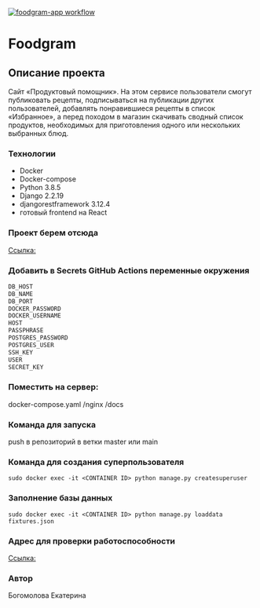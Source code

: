 [![foodgram-app workflow](https://github.com/LisaWhite-alt/foodgram-project-react/actions/workflows/foodgram_workflow.yml/badge.svg)](https://github.com/LisaWhite-alt/foodgram-project-react/actions/workflows/foodgram_workflow.yml)


# Foodgram

## Описание проекта

Сайт «Продуктовый помощник». На этом сервисе пользователи смогут публиковать рецепты, подписываться на публикации других пользователей, добавлять понравившиеся рецепты в список «Избранное», а перед походом в магазин скачивать сводный список продуктов, необходимых для приготовления одного или нескольких выбранных блюд.

### Технологии

* Docker
* Docker-compose
* Python 3.8.5
* Django 2.2.19
* djangorestframework 3.12.4
* готовый frontend на React

### Проект берем отсюда

[Ссылка:](https://github.com/LisaWhite-alt/foodgram-project-react)

### Добавить в Secrets GitHub Actions переменные окружения

```python
DB_HOST
DB_NAME
DB_PORT
DOCKER_PASSWORD
DOCKER_USERNAME
HOST
PASSPHRASE
POSTGRES_PASSWORD
POSTGRES_USER
SSH_KEY
USER
SECRET_KEY
```

### Поместить на сервер:

docker-compose.yaml
/nginx
/docs

### Команда для запуска

push в репозиторий в ветки master или main

### Команда для создания суперпользователя

`sudo docker exec -it <CONTAINER ID> python manage.py createsuperuser`


### Заполнение базы данных

`sudo docker exec -it <CONTAINER ID> python manage.py loaddata fixtures.json`

### Адрес для проверки работоспособности

[Ссылка:](https://lisatube.co.vu)


### Автор

Богомолова Екатерина
